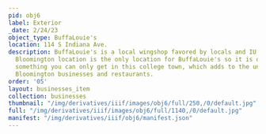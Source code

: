 ```yaml
---
pid: obj6
label: Exterior
_date: 2/24/23
object_type: BuffaLouie's
location: 114 S Indiana Ave.
description: BuffaLouie's is a local wingshop favored by locals and IU students. The
  Bloomington location is the only location for BuffaLouie's so it is quite literally
  something you can only get in this college town, which adds to the uniqueness of
  Bloomington businesses and restaurants.
order: '05'
layout: businesses_item
collection: businesses
thumbnail: "/img/derivatives/iiif/images/obj6/full/250,/0/default.jpg"
full: "/img/derivatives/iiif/images/obj6/full/1140,/0/default.jpg"
manifest: "/img/derivatives/iiif/obj6/manifest.json"
---
```

